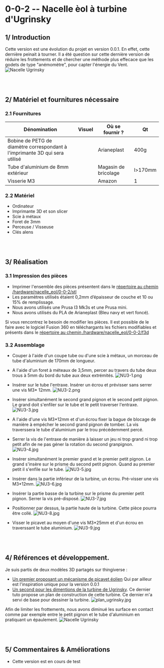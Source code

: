 # 0-0-2 -- Nacelle èol à turbine d'Ugrinsky
## 1/ Introduction
Cette version est une évolution du projet en version 0.0.1. En effet, cette dernière peinait à tourner. 
Il a été question sur cette dernière version de réduire les frottements et de chercher une méthode plus effecace que les godets de type "anémomètre", pour capter l'énergie du Vent. 
![Nacelle Ugrinsky](pictures/NU0-1.png)



</br></br>
## 2/ Matériel et fournitures nécessaire
### 2.1 Fournitures
|Dénomination|Visuel|Où se fournir ?|Qt|
|------|------|-----|--|
|Bobine de PETG de diamètre correspondant à l'imprimante 3D qui sera utilisé||Arianeplast|400g|
|Tube d'aluminium de 8mm extérieur||Magasin de bricolage|l>170mm|
|Visserie M3||Amazon|1|

### 2.2 Matériel
 - Ordinateur
 - Imprimante 3D et son slicer
 - Scie à métaux
 - Foret de 3mm
 - Perceuse / Visseuse
 - Clés alens

</br></br> 
## 3/ Réalisation
### 3.1 Impression des pièces
- Imprimer l'ensemble des pièces présentent dans le [répertoire au chemin /hardware/nacelle_eol/0-0-2/stl](https://github.com/gheleguen/KonkArLab_KAP_KiteAerialPhotography/tree/main/hardware/nacelle_eol/0-0-2/stl)
 - Les paramètres utilisés étaient 0,2mm d’épaisseur de couche et 10 ou 15% de remplissage. 
 - Nous avons utilisés une Prusa I3 Mk3s et une Prusa mini. 
 - Nous avons utilisés du PLA de Arianeplast (Bleu navy et vert foncé). 

Si vous rencontrez le besoin de modifier les pièces. Il est possible de le faire avec le logiciel Fusion 360 en téléchargants les fichiers modifiables et présents dans le [répertoire au chemin /hardware/nacelle_eol/0-0-2/f3d](https://github.com/gheleguen/KonkArLab_KAP_KiteAerialPhotography/tree/main/hardware/nacelle_eol/0-0-2/f3d)

### 3.2 Assemblage
 - Couper à l'aide d'un coupe tube ou d'une scie à métaux, un morceau de tube d'aluminium de 170mm de longueur.  
 - A l'aide d'un foret à méteaux de 3,5mm, percer au travers du tube deux trous à 5mm du bord du tube aux deux extrémités. 
![NU3-1.png](pictures/NU3-1.png)

 - Insérer sur le tube l'entraxe. Insérer un écrou et prévisser sans serrer une vis M3* 12mm. 
![NU3-2.png](pictures/NU3-2.png)

 - Insérer simultanément le second grand pignon et le second petit pignon. Le grand doit s'enfiler sur le tube et le petit traverser l'entraxe. 
![NU3-3.jpg](pictures/NU3-3.jpg)

 - A l'aide d'une vis M3*12mm et d'un écrou fixer la bague de blocage de manière à empécher le second grand pignon de tomber. La vis traverssera le tube d'aluminium par le trou précédemment percé. 
 - Serrer la vis de l'entraxe de manière à laisser un jeu ni trop grand ni trop petit afin de ne pas géner la rotation du second granpignon.
![NU3-4.jpg](pictures/NU3-4.jpg)

 - Insérer simultanément le premier grand et le premier petit pignon. Le grand s'insère sur le prisme du second petit pignon. Quand au premier petit il s'enfile sur le tube. 
![NU3-5.jpg](pictures/NU3-5.jpg)

 - Insérer dans la partie inférieur de la turbine, un écrou. Pré-visser une vis M3*12mm. 
![NU3-6.jpg](pictures/NU3-6.jpg)

 - Insérer la partie basse de la turbine sur le prisme du premier petit pignon. Serrer la vis pré-disposé. 
![NU3-7.jpg](pictures/NU3-7.jpg)

 - Positionner par dessus, la partie haute de la turbine. Cette pièce pourra être collé. 
![NU3-8.jpg](pictures/NU3-8.jpg)

 - Visser le picavet au moyen d'une vis M3*25mm et d'un écrou en traverssant le tube aluminium. 
![NU3-9.jpg](pictures/NU3-9.jpg)

</br></br>
## 4/ Références et développement. 
Je suis partis de deux modèles 3D partagés sur thingiverse : 
 - [Un premier proposant un mécanisme de picavet éolien](https://www.thingiverse.com/thing:681379) Qui par ailleur est l'inspiration unique pour la version 0.0.1
 - [Un second pour les dimentions de la turbine de Ugrinsky](https://www.thingiverse.com/thing:996946). Ce dernier tuto propose un plan de construction de cette turbine. Ce dernier m'a servi de base pour dessiner la turbine. 
![plan_ugrinsky.jpg](pictures/NU4-1.jpg)

Afin de limiter les frottements, nous avons diminué les surface en contact comme par exemple entre le petit pignon et le tube d'aluminium en pratiquant un épaulement. 
![Nacelle Ugrinsky](pictures/NU4-2.png)

</br></br>
## 5/ Commentaires & Améliorations
 - Cette version est en cours de test
